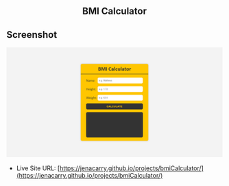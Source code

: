 <div align="center">
  <h2>BMI Calculator</h2>
</div>

## Screenshot

<div align="center">

![](./assets/images/screenshot.png)

</div>

- Live Site URL: [https://jenacarry.github.io/projects/bmiCalculator/](https://jenacarry.github.io/projects/bmiCalculator/)
